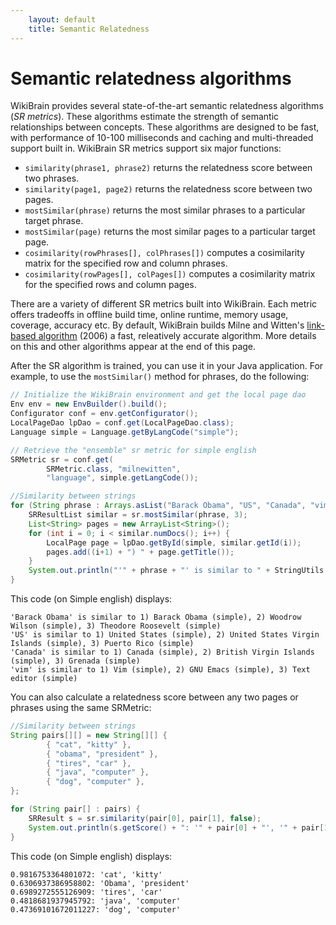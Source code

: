 ```yaml
---
    layout: default
    title: Semantic Relatedness
---
```

        
# Semantic relatedness algorithms
WikiBrain provides several state-of-the-art semantic relatedness algorithms (*SR metrics*). These algorithms estimate the strength of semantic relationships between concepts. 
These algorithms are designed to be fast, with performance of 10-100 milliseconds and caching and multi-threaded support built in.
WikiBrain SR metrics support six major functions:

* `similarity(phrase1, phrase2)` returns the relatedness score between two phrases.
* `similarity(page1, page2)` returns the relatedness score between two pages.
* `mostSimilar(phrase)` returns the most similar phrases to a particular target phrase.
* `mostSimilar(page)` returns the most similar pages to a particular target page.
* `cosimilarity(rowPhrases[], colPhrases[])` computes a cosimilarity matrix for the specified row and column phrases.
* `cosimilarity(rowPages[], colPages[])` computes a cosimilarity matrix for the specified rows and column pages.

There are a variety of different SR metrics built into WikiBrain. 
Each  metric offers tradeoffs in offline build time, online runtime, memory usage, coverage, accuracy etc.
By default, WikiBrain builds Milne and Witten's [link-based algorithm](http://www.aaai.org/Papers/Workshops/2008/WS-08-15/WS08-15-005.pdf) (2006) a fast, releatively accurate algorithm.
More details on this and other algorithms appear at the end of this page.

After the SR algorithm is trained, you can use it in your Java application. For example, to use the `mostSimilar()` method for phrases, do the following:

```java    
// Initialize the WikiBrain environment and get the local page dao
Env env = new EnvBuilder().build();
Configurator conf = env.getConfigurator();
LocalPageDao lpDao = conf.get(LocalPageDao.class);
Language simple = Language.getByLangCode("simple");

// Retrieve the "ensemble" sr metric for simple english 
SRMetric sr = conf.get(
        SRMetric.class, "milnewitten",
        "language", simple.getLangCode());

//Similarity between strings 
for (String phrase : Arrays.asList("Barack Obama", "US", "Canada", "vim")) {
    SRResultList similar = sr.mostSimilar(phrase, 3);
    List<String> pages = new ArrayList<String>();
    for (int i = 0; i < similar.numDocs(); i++) {
        LocalPage page = lpDao.getById(simple, similar.getId(i));
        pages.add((i+1) + ") " + page.getTitle());
    }       
    System.out.println("'" + phrase + "' is similar to " + StringUtils.join(pages, ", ")); 
}  
```

This code (on Simple english) displays:

```
'Barack Obama' is similar to 1) Barack Obama (simple), 2) Woodrow Wilson (simple), 3) Theodore Roosevelt (simple)
'US' is similar to 1) United States (simple), 2) United States Virgin Islands (simple), 3) Puerto Rico (simple)
'Canada' is similar to 1) Canada (simple), 2) British Virgin Islands (simple), 3) Grenada (simple)
'vim' is similar to 1) Vim (simple), 2) GNU Emacs (simple), 3) Text editor (simple)
```

You can also calculate a relatedness score between any two pages or phrases using the same SRMetric:

```java
//Similarity between strings 
String pairs[][] = new String[][] {
        { "cat", "kitty" },
        { "obama", "president" },
        { "tires", "car" },
        { "java", "computer" },
        { "dog", "computer" },
};      

for (String pair[] : pairs) {
    SRResult s = sr.similarity(pair[0], pair[1], false); 
    System.out.println(s.getScore() + ": '" + pair[0] + "', '" + pair[1] + "'"); 
}    
```

This code (on Simple english) displays:

```
0.9816753364801072: 'cat', 'kitty'
0.6306937386958802: 'Obama', 'president'
0.6989272555126909: 'tires', 'car'
0.4818681937945792: 'java', 'computer'
0.47369101672011227: 'dog', 'computer'
```
